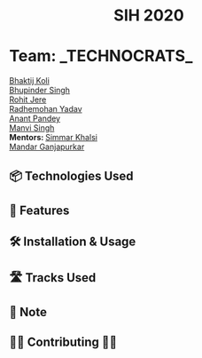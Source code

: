 <h1 align="center">SIH 2020</h1>

<h1 align="left">Team: _TECHNOCRATS_</h1>

<p>
  <a href="https://github.com/bhaktijkoli/">Bhaktij Koli</a>
  <br>
  <a href="https://github.com/frozen4code/">Bhupinder Singh</a>
  <br>
  <a href="https://github.com/RohitJere/">Rohit Jere</a>
  <br>
  <a href="https://github.com/radhemky/">Radhemohan Yadav</a>
  <br>
  <a href="https://github.com/data-whisperer/">Anant Pandey</a>
  <br>
  <a href="https://github.com/singhmanvi252/">Manvi Singh</a>
  <br>
  <b> Mentors: </b>
  <a href="https://github.com/gyr0tron/">Simmar Khalsi</a>
  <br>
  <a href="https://github.com/way2mandar/">Mandar Ganjapurkar</a>
  <br>  
</p>
  
## 📦 Technologies Used
  
## 🌟 Features
  
## 🛠 Installation & Usage
  
## 🛣️ Tracks Used

## 📝 Note

## 👩‍💻 Contributing 👨‍💻
